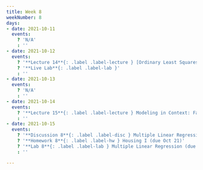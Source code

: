 ```yaml
---
title: Week 8
weekNumber: 8
days:
- date: 2021-10-11
  events:
    ? 'N/A'
    : ''
- date: 2021-10-12
  events:
    ? '**Lecture 14**{: .label .label-lecture } [Ordinary Least Squares](lecture/lec14)'
    ? '**Live Lab**{: .label .label-lab }'
    : ''
- date: 2021-10-13
  events:
    ? 'N/A'
    : ''
- date: 2021-10-14
  events:
    ? '**Lecture 15**{: .label .label-lecture } Modeling in Context: Fairness in Housing Appraisal'
    : ''
- date: 2021-10-15
  events:
    ? '**Discussion 8**{: .label .label-disc } Multiple Linear Regression and HCE'
    ? '**Homework 8**{: .label .label-hw } Housing I (due Oct 21)'
    ? '**Lab 8**{: .label .label-lab } Multiple Linear Regression (due Oct 19)'
    : ''    

---
```

